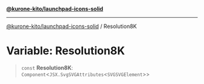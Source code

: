 [**@kurone-kito/launchpad-icons-solid**](../README.md)

***

[@kurone-kito/launchpad-icons-solid](../globals.md) / Resolution8K

# Variable: Resolution8K

> `const` **Resolution8K**: `Component`\<`JSX.SvgSVGAttributes`\<`SVGSVGElement`\>\>
